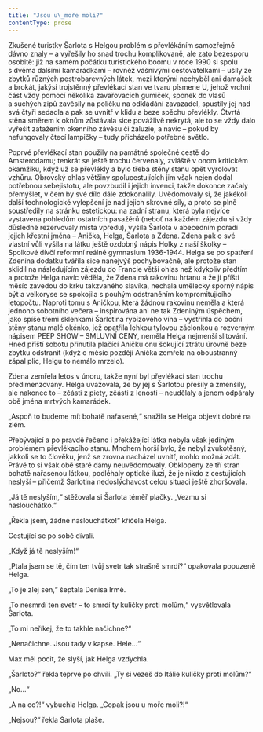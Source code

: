 ```yaml
---
title: "Jsou u\_moře moli?"
contentType: prose
---
```


Zkušené turistky Šarlota s Helgou problém s převlékáním samozřejmě dávno znaly – a vyřešily ho snad trochu komplikovaně, ale zato bezesporu osobitě: již na samém počátku turistického boomu v roce 1990 si spolu s dvěma dalšími kamarádkami – rovněž vášnivými cestovatelkami – ušily ze zbytků různých pestrobarevných látek, mezi kterými nechyběl ani damašek a brokát, jakýsi trojstěnný převlékací stan ve tvaru písmene U, jehož vrchní část vždy pomocí několika zavařovacích gumiček, sponek do vlasů a suchých zipů zavěsily na poličku na odkládání zavazadel, spustily jej nad svá čtyři sedadla a pak se uvnitř v klidu a beze spěchu převlékly. Čtvrtá stěna směrem k oknům zůstávala sice povážlivě nekrytá, ale to se vždy dalo vyřešit zatažením okenního závěsu či žaluzie, a navíc – pokud by nefungovaly čtecí lampičky – tudy přicházelo potřebné světlo.

  

Poprvé převlékací stan použily na památné společné cestě do Amsterodamu; tenkrát se ještě trochu červenaly, zvláště v onom kritickém okamžiku, když už se převlékly a bylo třeba stěny stanu opět vyrolovat vzhůru. Obrovský ohlas většiny spolucestujících jim však nejen dodal potřebnou sebejistotu, ale povzbudil i jejich invenci, takže dokonce začaly přemýšlet, v čem by své dílo dále zdokonalily. Uvědomovaly si, že jakékoli další technologické vylepšení je nad jejich skrovné síly, a proto se plně soustředily na stránku estetickou: na zadní stranu, která byla nejvíce vystavena pohledům ostatních pasažérů (neboť na každém zájezdu si vždy důsledně rezervovaly místa vpředu), vyšila Šarlota v abecedním pořadí jejich křestní jména – Anička, Helga, Šarlota a Zdena. Zdena pak o své vlastní vůli vyšila na látku ještě ozdobný nápis Holky z naší školky – Spolkové dívčí reformní reálné gymnasium 1936-1944. Helga se po spatření Zdenina dodatku tvářila sice nanejvýš pochybovačně, ale protože stan sklidil na následujícím zájezdu do Francie větší ohlas než kdykoliv předtím a protože Helga navíc věděla, že Zdena má rakovinu hrtanu a že jí příští měsíc zavedou do krku takzvaného slavíka, nechala umělecky sporný nápis být a velkoryse se spokojila s pouhým odstraněním kompromitujícího letopočtu. Naproti tomu s Aničkou, která žádnou rakovinu neměla a která jednoho sobotního večera – inspirována ani ne tak Zdeniným úspěchem, jako spíše třemi sklenkami Šarlotina rybízového vína – vystřihla do boční stěny stanu malé okénko, jež opatřila lehkou tylovou záclonkou a rozverným nápisem PEEP SHOW – SMLUVNÍ CENY, neměla Helga nejmenší slitování. Hned příští sobotu přinutila plačící Aničku onu šokující ztrátu úrovně beze zbytku odstranit (když o měsíc později Anička zemřela na oboustranný zápal plic, Helgu to nemálo mrzelo).

Zdena zemřela letos v únoru, takže nyní byl převlékací stan trochu předimenzovaný. Helga uvažovala, že by jej s Šarlotou přešily a zmenšily, ale nakonec to – zčásti z piety, zčásti z lenosti – neudělaly a jenom odpáraly obě jména mrtvých kamarádek.

„Aspoň to budeme mít bohatě nařasené,“ snažila se Helga objevit dobré na zlém.

Přebývající a po pravdě řečeno i překážející látka nebyla však jediným problémem převlékacího stanu. Mnohem horší bylo, že nebyl zvukotěsný, jakkoli se to člověku, jenž se zrovna nacházel uvnitř, mohlo možná zdát. Právě to si však obě staré dámy neuvědomovaly. Obklopeny ze tří stran bohatě nařasenou látkou, podléhaly optické iluzi, že je nikdo z cestujících neslyší – přičemž Šarlotina nedoslýchavost celou situaci ještě zhoršovala.

„Já tě neslyším,“ stěžovala si Šarlota téměř plačky. „Vezmu si naslouchátko.“

„Řekla jsem, žádné naslouchátko!“ křičela Helga.

Cestující se po sobě dívali.

„Když já tě neslyším!“

„Ptala jsem se tě, čím ten tvůj svetr tak strašně smrdí?“ opakovala popuzeně Helga.

„To je zlej sen,“ šeptala Denisa Irmě.

„To nesmrdí ten svetr – to smrdí ty kuličky proti molům,“ vysvětlovala Šarlota.

„To mi neříkej, že to takhle načichne?“

„Nenačichne. Jsou tady v kapse. Hele…“

Max měl pocit, že slyší, jak Helga vzdychla.

„Šarloto?“ řekla teprve po chvíli. „Ty si vezeš do Itálie kuličky proti molům?“

„No…“

„A na co?!“ vybuchla Helga. „Copak jsou u moře moli?!“

„Nejsou?“ řekla Šarlota plaše.
